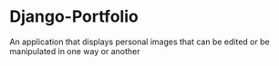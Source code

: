 # Django-Portfolio
An application that displays personal images that can be edited or be manipulated in one way or another 

